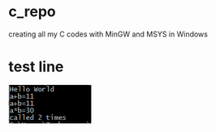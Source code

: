 # c_repo
creating all my C codes with MinGW and MSYS in Windows
# test line

![Results](/output.PNG?raw=true)

